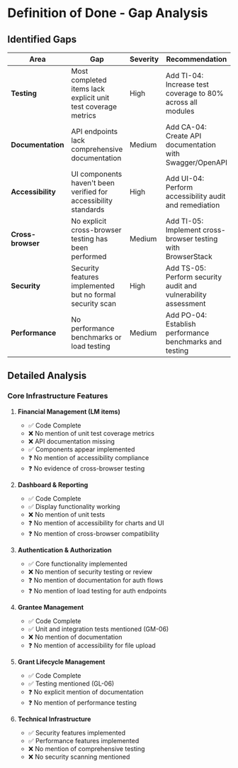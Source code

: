 # Definition of Done - Gap Analysis

## Identified Gaps

| Area | Gap | Severity | Recommendation |
|------|-----|----------|---------------|
| **Testing** | Most completed items lack explicit unit test coverage metrics | High | Add TI-04: Increase test coverage to 80% across all modules |
| **Documentation** | API endpoints lack comprehensive documentation | Medium | Add CA-04: Create API documentation with Swagger/OpenAPI |
| **Accessibility** | UI components haven't been verified for accessibility standards | High | Add UI-04: Perform accessibility audit and remediation |
| **Cross-browser** | No explicit cross-browser testing has been performed | Medium | Add TI-05: Implement cross-browser testing with BrowserStack |
| **Security** | Security features implemented but no formal security scan | High | Add TS-05: Perform security audit and vulnerability assessment |
| **Performance** | No performance benchmarks or load testing | Medium | Add PO-04: Establish performance benchmarks and testing |

## Detailed Analysis

### Core Infrastructure Features

1. **Financial Management (LM items)**
   - ✅ Code Complete
   - ❌ No mention of unit test coverage metrics
   - ❌ API documentation missing
   - ✅ Components appear implemented
   - ❓ No mention of accessibility compliance
   - ❓ No evidence of cross-browser testing

2. **Dashboard & Reporting**
   - ✅ Code Complete
   - ✅ Display functionality working
   - ❌ No mention of unit tests
   - ❓ No mention of accessibility for charts and UI
   - ❓ No mention of cross-browser compatibility

3. **Authentication & Authorization**
   - ✅ Core functionality implemented
   - ❌ No mention of security testing or review
   - ❓ No mention of documentation for auth flows
   - ❓ No mention of load testing for auth endpoints

4. **Grantee Management**
   - ✅ Code Complete
   - ✅ Unit and integration tests mentioned (GM-06)
   - ❌ No mention of documentation
   - ❓ No mention of accessibility for file upload

5. **Grant Lifecycle Management**
   - ✅ Code Complete
   - ✅ Testing mentioned (GL-06)
   - ❓ No explicit mention of documentation
   - ❓ No mention of performance testing

6. **Technical Infrastructure**
   - ✅ Security features implemented
   - ✅ Performance features implemented
   - ❌ No mention of comprehensive testing
   - ❌ No security scanning mentioned

